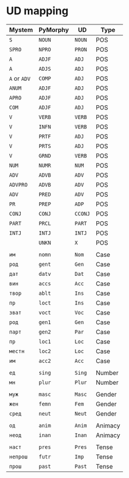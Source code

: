 # UD mapping

| Mystem       | PyMorphy | UD       | Type     |
|--------------|----------|----------|----------|
| `S`          | `NOUN`   | `NOUN`   | POS      |
| `SPRO`       | `NPRO`   | `PRON`   | POS      |
| `A`          | `ADJF`   | `ADJ`    | POS      |
| `A`          | `ADJS`   | `ADJ`    | POS      |
| `A` or `ADV` | `COMP`   | `ADJ`    | POS      |
| `ANUM`       | `ADJF`   | `ADJ`    | POS      |
| `APRO`       | `ADJF`   | `ADJ`    | POS      |
| `COM`        | `ADJF`   | `ADJ`    | POS      |
| `V`          | `VERB`   | `VERB`   | POS      |
| `V`          | `INFN`   | `VERB`   | POS      |
| `V`          | `PRTF`   | `ADJ`    | POS      |
| `V`          | `PRTS`   | `ADJ`    | POS      |
| `V`          | `GRND`   | `VERB`   | POS      |
| `NUM`        | `NUMR`   | `NUM`    | POS      |
| `ADV`        | `ADVB`   | `ADV`    | POS      |
| `ADVPRO`     | `ADVB`   | `ADV`    | POS      |
| `ADV`        | `PRED`   | `ADV`    | POS      |
| `PR`         | `PREP`   | `ADP`    | POS      |
| `CONJ`       | `CONJ`   | `CCONJ`  | POS      |
| `PART`       | `PRCL`   | `PART`   | POS      |
| `INTJ`       | `INTJ`   | `INTJ`   | POS      |
|              | `UNKN`   | `X`      | POS      |
| <!-- -->     | <!-- --> | <!-- --> | <!-- --> |
| `им`         | `nomn`   | `Nom`    | Case     |
| `род`        | `gent`   | `Gen`    | Case     |
| `дат`        | `datv`   | `Dat`    | Case     |
| `вин`        | `accs`   | `Acc`    | Case     |
| `твор`       | `ablt`   | `Ins`    | Case     |
| `пр`         | `loct`   | `Ins`    | Case     |
| `зват`       | `voct`   | `Voc`    | Case     |
| `род`        | `gen1`   | `Gen`    | Case     |
| `парт`       | `gen2`   | `Par`    | Case     |
| `пр`         | `loc1`   | `Loc`    | Case     |
| `местн`      | `loc2`   | `Loc`    | Case     |
| `им`         | `acc2`   | `Acc`    | Case     |
| <!-- -->     | <!-- --> | <!-- --> | <!-- --> |
| `ед`         | `sing`   | `Sing`   | Number   |
| `мн`         | `plur`   | `Plur`   | Number   |
| <!-- -->     | <!-- --> | <!-- --> | <!-- --> |
| `муж`        | `masc`   | `Masc`   | Gender   |
| `жен`        | `femn`   | `Fem`    | Gender   |
| `сред`       | `neut`   | `Neut`   | Gender   |
| <!-- -->     | <!-- --> | <!-- --> | <!-- --> |
| `од`         | `anim`   | `Anim`   | Animacy  |
| `неод`       | `inan`   | `Inan`   | Animacy  |
| <!-- -->     | <!-- --> | <!-- --> | <!-- --> |
| `наст`       | `pres`   | `Pres`   | Tense    |
| `непрош`     | `futr`   | `Imp`    | Tense    |
| `прош`       | `past`   | `Past`   | Tense    |

